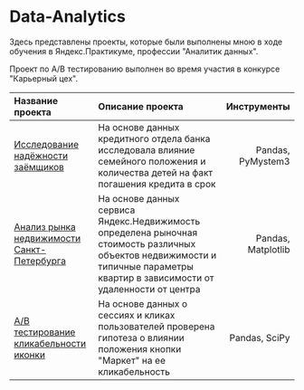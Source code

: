 
# Data-Analytics

Здесь представлены проекты, которые были выполнены мною в ходе обучения в Яндекс.Практикуме, профессии "Аналитик данных".

Проект по А/В тестированию выполнен во время участия в конкурсе "Карьерный цех". 




|    **Название проекта**           | **Описание проекта**                                                                                                      | **Инструменты** |
|:----------------------------------|:--------------------------------------------------------------------------------------------------------------------------| ---------------:|
| [Исследование надёжности заёмщиков](https://github.com/TsvetkovaEV/Data-Analytics/tree/main/%D0%98%D1%81%D1%81%D0%BB%D0%B5%D0%B4%D0%BE%D0%B2%D0%B0%D0%BD%D0%B8%D0%B5%20%D0%BD%D0%B0%D0%B4%D0%B5%D0%B6%D0%BD%D0%BE%D1%81%D1%82%D0%B8%20%D0%B7%D0%B0%D0%B5%D0%BC%D1%89%D0%B8%D0%BA%D0%BE%D0%B2) | На основе данных кредитного отдела банка исследовала влияние семейного положения и количества детей на факт погашения кредита в срок|Pandas, PyMystem3|           
|[Анализ рынка недвижимости Санкт-Петербурга](https://github.com/TsvetkovaEV/Data-Analytics/tree/main/%D0%90%D0%BD%D0%B0%D0%BB%D0%B8%D0%B7%20%D1%80%D1%8B%D0%BD%D0%BA%D0%B0%20%D0%BD%D0%B5%D0%B4%D0%B2%D0%B8%D0%B6%D0%B8%D0%BC%D0%BE%D1%81%D1%82%D0%B8)| На основе данных сервиса Яндекс.Недвижимость определена рыночная стоимость различных объектов недвижимости и типичные параметры квартир в зависимости от удаленности от центра | Pandas, Matplotlib|
|[А/В тестирование кликабельности иконки](https://github.com/TsvetkovaEV/Data-Analytics/tree/main/A_B%20%D1%82%D0%B5%D1%81%D1%82%D0%B8%D1%80%D0%BE%D0%B2%D0%B0%D0%BD%D0%B8%D0%B5#a_b-%D1%82%D0%B5%D1%81%D1%82%D0%B8%D1%80%D0%BE%D0%B2%D0%B0%D0%BD%D0%B8%D0%B5)| На основе данных о сессиях и кликах пользователей проверена гипотеза о влиянии положения кнопки "Маркет" на ее кликабельность | Pandas, SciPy|
